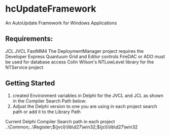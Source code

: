 # hcUpdateFramework
An AutoUpdate Framework for Windows Applications

Requirements:
-------------
JCL
JVCL
FastMM4 
The DeploymentManager project requires the Developer Express Quantuum Grid and Editor controls
FireDAC or ADO must be used for database access
Colin Wilson's NTLowLevel library for the NTService project

Getting Started
---------------
1) created Environment variables in Delphi for the JVCL and JCL as shown in the Compiler Search Path below:
2) Adjust the Delphi version to one you are using in each project search path or add it to the Library Path

Current Delphi Compiler Search path in each project
..\Common;..\Register;$(jvcl)\lib\d27\win32;$(jcl)\lib\d27\win32
